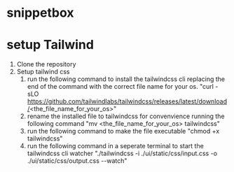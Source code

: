 # snippetbox

# setup Tailwind
1. Clone the repository
2. Setup tailwind css
    1. run the following command to install the tailwindcss cli replacing the end of the command with the correct file name for your os. "curl -sLO https://github.com/tailwindlabs/tailwindcss/releases/latest/download/<the_file_name_for_your_os>"
    2. rename the installed file to tailwindcss for convenvience running the following command "mv <the_file_name_for_your_os> tailwindcss"
    3. run the following command to make the file executable "chmod +x tailwindcss"
    4. run the following command in a seperate terminal to start the tailwindcss cli watcher "./tailwindcss -i ./ui/static/css/input.css -o ./ui/static/css/output.css --watch"
